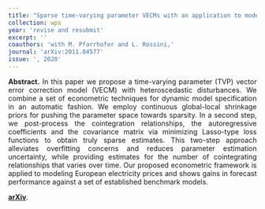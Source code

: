 ```yaml
---
title: "Sparse time-varying parameter VECMs with an application to modeling electricity prices. [WP](https://arxiv.org/abs/2011.04577)"
collection: wps
year: 'revise and resubmit'
excerpt: ''
coauthors: 'with M. Pfarrhofer and L. Rossini,' 
journal: 'arXiv:2011.04577'
issue: ', 2020'
---
```

<p align="justify"> <b>Abstract.</b> In this paper we propose a time-varying parameter (TVP) vector error correction model (VECM) with heteroscedastic disturbances. We combine a set of econometric techniques for dynamic model specification in an automatic fashion. We employ continuous global-local shrinkage priors for pushing the parameter space towards sparsity. In a second step, we post-process the cointegration relationships, the autoregressive coefficients and the covariance matrix via minimizing Lasso-type loss functions to obtain truly sparse estimates. This two-step approach alleviates overfitting concerns and reduces parameter estimation uncertainty, while providing estimates for the number of cointegrating relationships that varies over time. Our proposed econometric framework is applied to modeling European electricity prices and shows gains in forecast performance against a set of established benchmark models.
</p>

[**arXiv**](https://arxiv.org/abs/2011.04577).
